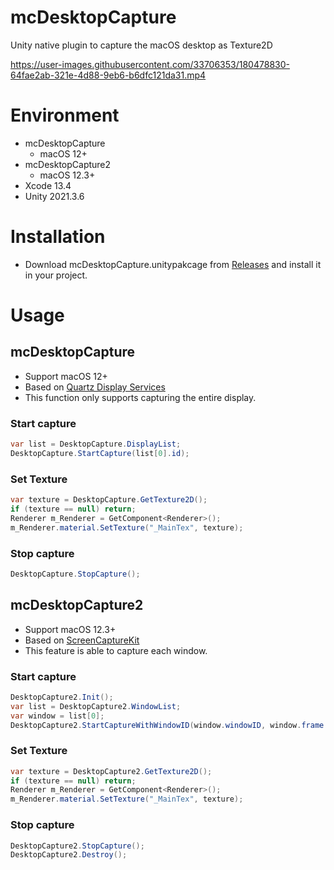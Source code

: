 # mcDesktopCapture

Unity native plugin to capture the macOS desktop as Texture2D

https://user-images.githubusercontent.com/33706353/180478830-64fae2ab-321e-4d88-9eb6-b6dfc121da31.mp4

# Environment
* mcDesktopCapture
  * macOS 12+
* mcDesktopCapture2
  * macOS 12.3+
* Xcode 13.4
* Unity 2021.3.6

# Installation
* Download mcDesktopCapture.unitypakcage from [Releases](https://github.com/fuziki/mcDesktopCapture/releases) and install it in your project.

# Usage
## mcDesktopCapture

* Support macOS 12+
* Based on [Quartz Display Services](https://developer.apple.com/documentation/coregraphics/quartz_display_services)
* This function only supports capturing the entire display.

### Start capture

```c#
var list = DesktopCapture.DisplayList;
DesktopCapture.StartCapture(list[0].id);
```

### Set Texture

```c#
var texture = DesktopCapture.GetTexture2D();
if (texture == null) return;
Renderer m_Renderer = GetComponent<Renderer>();
m_Renderer.material.SetTexture("_MainTex", texture);
```

### Stop capture

```c#
DesktopCapture.StopCapture();
```

## mcDesktopCapture2

* Support macOS 12.3+
* Based on [ScreenCaptureKit](https://developer.apple.com/documentation/screencapturekit)
* This feature is able to capture each window.

### Start capture

```c#
DesktopCapture2.Init();
var list = DesktopCapture2.WindowList;
var window = list[0];
DesktopCapture2.StartCaptureWithWindowID(window.windowID, window.frame.width, window.frame.height, true);
```

### Set Texture

```c#
var texture = DesktopCapture2.GetTexture2D();
if (texture == null) return;
Renderer m_Renderer = GetComponent<Renderer>();
m_Renderer.material.SetTexture("_MainTex", texture);
```

### Stop capture

```c#
DesktopCapture2.StopCapture();
DesktopCapture2.Destroy();
```
